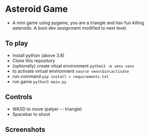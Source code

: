 # Asteroid Game
- A mini game using pygame, you are a triangle and hav fun killing asteroids. A boot.dev assignment modified to next level.


## To play
- Install python (above 3.8)
- Clone this repository
- (optionally) create vitual environment 
` python3 -m venv venv `
- to activate virtual environment 
` source venv\bin\activate `
- run command
` pip install > requirements.txt `
- run game
` python3 main.py `
## Controls

- WASD to move (palyer -- triangle)
- Spacebar to shoot




## Screenshots



